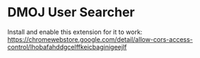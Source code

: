 # DMOJ User Searcher
Install and enable this extension for it to work: https://chromewebstore.google.com/detail/allow-cors-access-control/lhobafahddgcelffkeicbaginigeejlf
